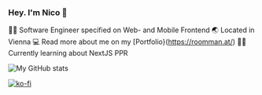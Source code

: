 ### Hey. I'm Nico 👋

🧑‍💻 Software Engineer specified on Web- and Mobile Frontend
🌏 Located in Vienna
💻 Read more about me on my [Portfolio}(https://roomman.at/)
🧑‍🎓 Currently learning about NextJS PPR


![My GitHub stats](https://github-readme-stats.vercel.app/api?username=13nico01&show_icons=true&theme=radical)


[![ko-fi](https://ko-fi.com/img/githubbutton_sm.svg)](https://ko-fi.com/V7V717KIFG)

